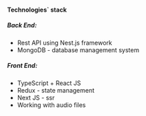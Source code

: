 #### Technologies` stack

##### Back End:
- Rest API using Nest.js framework
- MongoDB - database management system

##### Front End:
- TypeScript + React JS
- Redux - state management
- Next JS - ssr
- Working with audio files